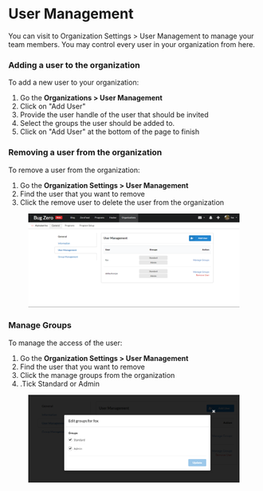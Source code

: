 # User Management

You can visit to Organization Settings > User Management to manage your team members. You may control every user in your organization from here.

### Adding a user to the organization <a href="#adding-a-user-to-the-organization" id="adding-a-user-to-the-organization"></a>

To add a new user to your organization:

1. Go the **Organizations > User Management**
2. Click on "Add User"
3. Provide the user handle of the user that should be invited
4. Select the groups the user should be added to.&#x20;
5. Click on "Add User" at the bottom of the page to finish

### Removing a user from the organization <a href="#removing-a-user-from-the-organization" id="removing-a-user-from-the-organization"></a>

To remove a user from the organization:

1. Go the **Organization Settings > User Management**
2. Find the user that you want to remove
3. Click the remove user to delete the user from the organization

<figure><img src="../.gitbook/assets/image.png" alt=""><figcaption></figcaption></figure>

### Manage Groups

To manage the access of the user:

1. Go the **Organization Settings > User Management**
2. Find the user that you want to remove
3. Click the manage groups from the organization
4. .Tick Standard or Admin

<figure><img src="../.gitbook/assets/image (9).png" alt=""><figcaption></figcaption></figure>
